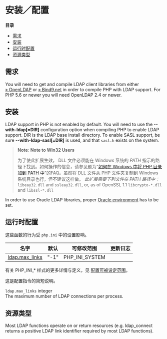 安装／配置
==========

**目录**

-   [需求](/ldap/setup.html#需求)
-   [安装](/ldap/setup.html#安装)
-   [运行时配置](/ldap/setup.html#运行时配置)
-   [资源类型](/ldap/setup.html#资源类型)

需求
----

You will need to get and compile LDAP client libraries from either
<a href="ftp://ftp.openldap.org/pub/OpenLDAP/openldap-stable/" class="link external">» OpenLDAP</a>
or
<a href="http://www.bind9.net/download-openldap/" class="link external">» Bind9.net</a>
in order to compile PHP with LDAP support. For PHP 5.6 or newer you will
need OpenLDAP 2.4 or newer.

安装
----

LDAP support in PHP is not enabled by default. You will need to use the
**--with-ldap\[=DIR\]** configuration option when compiling PHP to
enable LDAP support. DIR is the LDAP base install directory. To enable
SASL support, be sure **--with-ldap-sasl\[=DIR\]** is used, and that
`sasl.h` exists on the system.

> **Note**: **Note to Win32 Users**  
>
> 为了使此扩展生效， DLL 文件必须能在 Windows 系统的 *PATH*
> 指示的路径下找到。如何操作的信息，请参见题为“<a href="/faq/installation.html#faq.installation.addtopath" class="link">如何在 Windows 中将 PHP 目录加到 PATH 中</a>”的FAQ。虽然将
> DLL 文件从 PHP 文件夹复制到 Windows 系统目录也行，但不建议这样做。
> *此扩展需要下列文件在 *PATH* 路径中：* `libeay32.dll` and
> `ssleay32.dll`, or, as of OpenSSL 1.1 `libcrypto-*.dll` and
> `libssl-*.dll`

In order to use Oracle LDAP libraries, proper
<a href="/book/oci8.html#需求" class="link">Oracle environment</a> has
to be set.

运行时配置
----------

这些函数的行为受 `php.ini` 中的设置影响。

| 名字                                                        | 默认 | 可修改范围       | 更新日志 |
|-------------------------------------------------------------|------|------------------|----------|
| <a href="/ldap/setup.html#" class="link">ldap.max_links</a> | "-1" | PHP\_INI\_SYSTEM |          |

有关 PHP\_INI\_\* 样式的更多详情与定义，见
<a href="/configuration/changes/modes.html" class="xref">配置可被设定范围</a>。

这是配置指令的简短说明。

`ldap.max_links` <span class="type">integer</span>  
The maximum number of LDAP connections per process.

资源类型
--------

Most LDAP functions operate on or return resources (e.g. <span
class="function">ldap\_connect</span> returns a positive LDAP link
identifier required by most LDAP functions).
